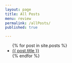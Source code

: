 ```yaml
---
layout: page
title: All Posts
menu: review
permalink: /allPosts/
published: true

---
```

<ul>
  {% for post in site.posts %}
    <li>
      <a href="{{ post.url }}">{{ post.title }}</a> 
    </li>
  {% endfor %}
</ul>

<!-- asdf
{{  post.excerpt | remove: '<p>' | remove: '</p>' }} -->